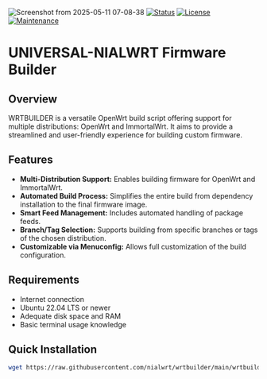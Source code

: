 ![Screenshot from 2025-05-11 07-08-38](https://github.com/user-attachments/assets/a2609ec0-e390-4090-98ec-73cac5060836)
[![Status](https://img.shields.io/badge/Status-Stable-green.svg)](https://github.com/nialwrt/UNIVERSAL-NIALWRT)
[![License](https://img.shields.io/badge/License-GPLv2-blue.svg)](https://www.gnu.org/licenses/old-licenses/gpl-2.0.html)
[![Maintenance](https://img.shields.io/badge/Maintained-Yes-brightgreen.svg)](https://github.com/nialwrt/UNIVERSAL-NIALWRT)
# UNIVERSAL-NIALWRT Firmware Builder

## Overview
WRTBUILDER is a versatile OpenWrt build script offering support for multiple distributions: OpenWrt and ImmortalWrt. It aims to provide a streamlined and user-friendly experience for building custom firmware.

## Features
* **Multi-Distribution Support:** Enables building firmware for OpenWrt and ImmortalWrt.
* **Automated Build Process:** Simplifies the entire build from dependency installation to the final firmware image.
* **Smart Feed Management:** Includes automated handling of package feeds.
* **Branch/Tag Selection:** Supports building from specific branches or tags of the chosen distribution.
* **Customizable via Menuconfig:** Allows full customization of the build configuration.

## Requirements
* Internet connection
* Ubuntu 22.04 LTS or newer
* Adequate disk space and RAM
* Basic terminal usage knowledge

## Quick Installation
```bash
wget https://raw.githubusercontent.com/nialwrt/wrtbuilder/main/wrtbuilder.sh && chmod +x wrtbuilder.sh && ./wrtbuilder.sh
